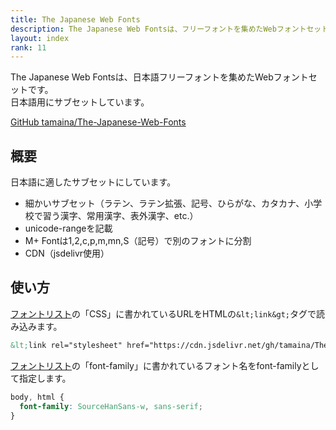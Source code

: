 ```yaml
---
title: The Japanese Web Fonts
description: The Japanese Web Fontsは、フリーフォントを集めたWebフォントセットです。
layout: index
rank: 11
---
```

The Japanese Web Fontsは、日本語フリーフォントを集めたWebフォントセットです。  
日本語用にサブセットしています。

[GitHub tamaina/The-Japanese-Web-Fonts](https://github.com/tamaina/The-Japanese-Web-Fonts)

## 概要
日本語に適したサブセットにしています。

- 細かいサブセット（ラテン、ラテン拡張、記号、ひらがな、カタカナ、小学校で習う漢字、常用漢字、表外漢字、etc.）
- unicode-rangeを記載
- M+ Fontは1,2,c,p,m,mn,S（記号）で別のフォントに分割
- CDN（jsdelivr使用）

## 使い方

[フォントリスト](fonts/)の「CSS」に書かれているURLをHTMLの`&lt;link&gt;`タグで読み込みます。

```html
&lt;link rel="stylesheet" href="https://cdn.jsdelivr.net/gh/tamaina/The-Japanese-Web-Fonts@v7.2.0/dist/SourceHanSans/SourceHanSans.css"&gt;
```

[フォントリスト](fonts/)の「font-family」に書かれているフォント名をfont-familyとして指定します。

```css
body, html {
  font-family: SourceHanSans-w, sans-serif;
}
```
